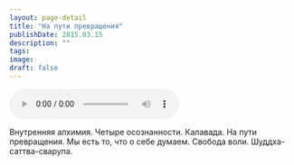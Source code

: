 ```yaml
---
layout: page-detail
title: "На пути превращения"
publishDate: 2015.03.15
description: ""
tags:
image:
draft: false
---
```


<audio title="2015.03.15 - На пути превращения.mp3" src="/upload/iblock/cf6/cf64ed20c8077a7cc28a8389c2cfe7b4.mp3" controls=""></audio>

 Внутренняя алхимия. Четыре осознанности. Калавада. На пути превращения. Мы есть то, что о себе думаем. Свобода воли. Шуддха-саттва-сварупа. 

  
